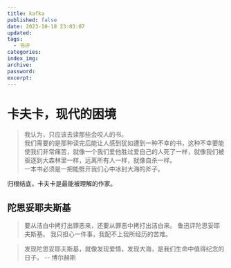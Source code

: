 ```yaml
---
title: kafka
published: false
date: 2023-10-18 23:03:07
updated: 
tags:
  - 书评
categories: 
index_img: 
archive: 
password: 
excerpt:
---
```

<!-- TODO: 放在读书和写作那篇，或者放在持续更新的书评里 -->

# 卡夫卡，现代的困境

> 我认为，只应该去读那些会咬人的书。  
我们需要的是那种读完后能让人感到犹如遭到一种不幸的书，这种不幸要能使我们非常痛苦，就像一个我们爱他胜过爱自己的人死了一样，就像我们被驱逐到大森林里一样，远离所有人一样，就像自杀一样。  
一本书必须是一把能劈开我们心中冰封大海的斧子。


归根结底，卡夫卡是最能被理解的作家。

## 陀思妥耶夫斯基

> 要从洁白中拷打出罪恶来，还要从罪恶中拷打出洁白来。 鲁迅评陀思妥耶夫斯基。
> 我只担心一件事，我配不上我所经历的苦难。

> 发现陀思妥耶夫斯基，就像发现爱情，发现大海，是我们生命中值得纪念的日子。
-- 博尔赫斯
